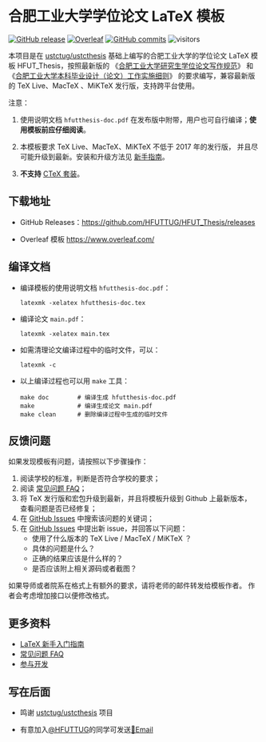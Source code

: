 # 合肥工业大学学位论文 LaTeX 模板

[![GitHub release](https://img.shields.io/github/release/HFUTTUG/HFUT_Thesis/all.svg)](https://github.com/HFUTTUG/HFUT_Thesis/releases/latest)
[![Overleaf](https://img.shields.io/badge/overleaf-hfutthesis-brightgreen.svg)](https://www.overleaf.com/)
[![GitHub commits](https://img.shields.io/github/commits-since/HFUTTUG/HFUT_Thesis/latest.svg)](https://github.com/HFUTTUG/HFUT_Thesis/commits/master)
![visitors](https://visitor-badge.glitch.me/badge?page_id=HFUTTUG.Thesis)


本项目是在 [ustctug/ustcthesis](https://github.com/ustctug/ustcthesis) 基础上编写的合肥工业大学的学位论文 LaTeX 模板 HFUT_Thesis，按照最新版的
《[合肥工业大学研究生学位论文写作规范](http://xwgl.hfut.edu.cn/2021/0419/c1975a253949/page.htm)》
和
《[合肥工业大学本科毕业设计（论文）工作实施细则](http://xcjwb.hfut.edu.cn/53/cc/c1144a21452/page.htm)》
的要求编写，兼容最新版的 TeX Live、MacTeX 、MiKTeX 发行版，支持跨平台使用。

注意：

1. 使用说明文档 `hfutthesis-doc.pdf` 在发布版中附带，用户也可自行编译；**使用模板前应仔细阅读**。

2. 本模板要求 TeX Live、MacTeX、MiKTeX 不低于 2017 年的发行版，
并且尽可能升级到最新。安装和升级方法见
[新手指南](https://github.com/HFUTTUG/HFUT_Thesis/wiki/新手指南)。

3. **不支持** [CTeX 套装](https://github.com/HFUTTUG/HFUT_Thesis/wiki/常见问题#1-模板支持用-ctex-套装编译吗)。


## 下载地址

- GitHub Releases：https://github.com/HFUTTUG/HFUT_Thesis/releases

- Overleaf 模板 https://www.overleaf.com/


## 编译文档

- 编译模板的使用说明文档 `hfutthesis-doc.pdf`：
   ```
   latexmk -xelatex hfutthesis-doc.tex
   ```
- 编译论文 `main.pdf`：
   ```
   latexmk -xelatex main.tex
   ```
- 如需清理论文编译过程中的临时文件，可以：
   ```
   latexmk -c
   ```

- 以上编译过程也可以用 `make` 工具：
   ```
   make doc        # 编译生成 hfutthesis-doc.pdf
   make            # 编译生成论文 main.pdf
   make clean      # 删除编译过程中生成的临时文件
   ```

## 反馈问题

如果发现模板有问题，请按照以下步骤操作：

1. 阅读学校的标准，判断是否符合学校的要求；
2. 阅读 [常见问题 FAQ](https://github.com/HFUTTUG/HFUT_Thesis/wiki/常见问题)；
3. 将 TeX 发行版和宏包升级到最新，并且将模板升级到 Github 上最新版本，
查看问题是否已经修复；
4. 在 [GitHub Issues](https://github.com/HFUTTUG/HFUT_Thesis/issues)
中搜索该问题的关键词；
5. 在 [GitHub Issues](https://github.com/HFUTTUG/HFUT_Thesis/issues)
中提出新 issue，并回答以下问题：
    - 使用了什么版本的 TeX Live / MacTeX / MiKTeX ？
    - 具体的问题是什么？
    - 正确的结果应该是什么样的？
    - 是否应该附上相关源码或者截图？

如果导师或者院系在格式上有额外的要求，请将老师的邮件转发给模板作者。
作者会考虑增加接口以便修改格式。


## 更多资料

- [LaTeX 新手入门指南](https://github.com/HFUTTUG/HFUT_Thesis/wiki/新手指南)
- [常见问题 FAQ](https://github.com/HFUTTUG/HFUT_Thesis/wiki/常见问题)
- [参与开发](https://github.com/HFUTTUG/HFUT_Thesis/wiki/参与开发)

## 写在后面
- 鸣谢 [ustctug/ustcthesis](https://github.com/ustctug/ustcthesis) 项目

- 有意加入[@HFUTTUG](https://github.com/HFUTTUG)的同学可发送[📧Email](mailto:poet@poetyin.com)